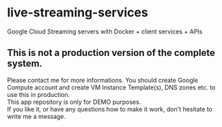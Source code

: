 # live-streaming-services
Google Cloud Streaming servers with Docker + client services + APIs

## This is not a production version of the complete system.
Please contact me for more informations. You should create Google Compute account and create VM Instance Template(s), DNS zones etc. to use this in production.
<br />
This app repository is only for DEMO purposes.
<br />
If you like it, or have any questions how to make it work, don't hesitate to write me a message.
